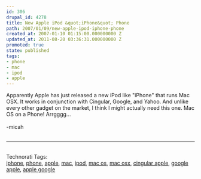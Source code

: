 ```yaml
---
id: 306
drupal_id: 4278
title: New Apple iPod &quot;iPhone&quot; Phone
path: 2007/01/09/new-apple-ipod-iphone-phone
created_at: 2007-01-10 01:15:00.000000000 Z
updated_at: 2011-08-20 03:36:31.000000000 Z
promoted: true
state: published
tags:
- phone
- mac
- ipod
- apple
---
```

Apparently Apple has just released a new iPod like "iPhone" that runs Mac OSX. It works in conjunction with Cingular, Google, and Yahoo. And unlike every other gadget on the market, I think I might actually need this one. Mac OS on a Phone! Arrgggg...<br /><br />-micah<br /><br /><hr /><br /><span class="technoratitag">Technorati Tags:<br /><a href="http://www.technorati.com/tag/iphone" target="_blank" rel="tag" title="Link to Technorati Tag category for iphone">iphone</a>, <a href="http://www.technorati.com/tag/phone" target="_blank" rel="tag" title="Link to Technorati Tag category for phone">phone</a>, <a href="http://www.technorati.com/tag/apple" target="_blank" rel="tag" title="Link to Technorati Tag category for apple">apple</a>, <a href="http://www.technorati.com/tag/mac" target="_blank" rel="tag" title="Link to Technorati Tag category for mac">mac</a>, <a href="http://www.technorati.com/tag/ipod" target="_blank" rel="tag" title="Link to Technorati Tag category for ipod">ipod</a>, <a href="http://www.technorati.com/tag/mac+os" target="_blank" rel="tag" title="Link to Technorati Tag category for mac os">mac os</a>, <a href="http://www.technorati.com/tag/mac+osx" target="_blank" rel="tag" title="Link to Technorati Tag category for mac osx">mac osx</a>, <a href="http://www.technorati.com/tag/cingular+apple" target="_blank" rel="tag" title="Link to Technorati Tag category for cingular apple">cingular apple</a>, <a href="http://www.technorati.com/tag/google+apple" target="_blank" rel="tag" title="Link to Technorati Tag category for google apple">google apple</a>, <a href="http://www.technorati.com/tag/apple+google" target="_blank" rel="tag" title="Link to Technorati Tag category for apple google">apple google</a></span>
